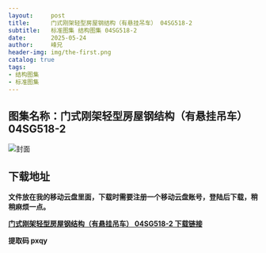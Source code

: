 ```yaml
---
layout:     post
title:      门式刚架轻型房屋钢结构（有悬挂吊车） 04SG518-2
subtitle:   标准图集 结构图集 04SG518-2
date:       2025-05-24
author:     峰兄
header-img: img/the-first.png
catalog: true
tags:
- 结构图集
- 标准图集
---
```

## 图集名称：门式刚架轻型房屋钢结构（有悬挂吊车） 04SG518-2
![封面](https://pic1.imgdb.cn/item/6831888458cb8da5c80b9867.jpg)


## 下载地址 ##
**文件放在我的移动云盘里面，下载时需要注册一个移动云盘账号，登陆后下载，稍稍麻烦一点。**  
  
[**门式刚架轻型房屋钢结构（有悬挂吊车） 04SG518-2 下载链接**](https://caiyun.139.com/w/i/2nc6qbA4uUtna)


**提取码 pxqy**


